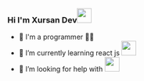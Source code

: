 ### Hi I'm Xursan Dev<img src="https://c.tenor.com/X24gHDQ9OoQAAAAi/grinning-face-with-smiling-eyes-joypixels.gif" width="30"/>

- 🔭 I'm a programmer 👨‍💻
- 🌱 I’m currently learning react js <img src="https://iconape.com/wp-content/png_logo_vector/react-logo.png"  width="30" />
- 🤔 I’m looking for help with <img src="https://upload.wikimedia.org/wikipedia/commons/thumb/4/4f/YouTube_social_white_squircle.svg/800px-YouTube_social_white_squircle.svg.png" width="30" />

<!--
**xursanddev/xursanddev** is a ✨ _special_ ✨ repository because its `README.md` (this file) appears on your GitHub profile.

Here are some ideas to get you started:

- 🔭 I’m currently working on ...
- 🌱 I’m currently learning ...
- 👯 I’m looking to collaborate on ...
- 🤔 I’m looking for help with ...
- 💬 Ask me about ...
- 📫 How to reach me: ...
- 😄 Pronouns: ...
- ⚡ Fun fact: ...
-->
